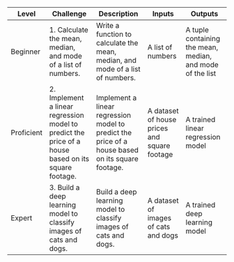 | Level | Challenge | Description | Inputs | Outputs | 
|---|---|---|---|---|
| Beginner | 1. Calculate the mean, median, and mode of a list of numbers. | Write a function to calculate the mean, median, and mode of a list of numbers. | A list of numbers | A tuple containing the mean, median, and mode of the list | 
| Proficient | 2. Implement a linear regression model to predict the price of a house based on its square footage. | Implement a linear regression model to predict the price of a house based on its square footage. | A dataset of house prices and square footage | A trained linear regression model | 
| Expert | 3. Build a deep learning model to classify images of cats and dogs. | Build a deep learning model to classify images of cats and dogs. | A dataset of images of cats and dogs | A trained deep learning model | 

